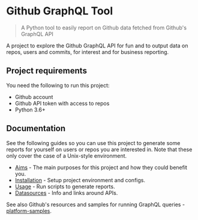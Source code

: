# Github GraphQL Tool
> A Python tool to easily report on Github data fetched from Github's GraphQL API

A project to explore the Github GraphQL API for fun and to output data on repos, users and commits, for interest and for business reporting.


## Project requirements

You need the following to run this project:

- Github account
- Github API token with access to repos
- Python 3.6+


## Documentation

See the following guides so you can use this project to generate some reports for yourself on users or repos you are interested in. Note that these only cover the case of a Unix-style environment.

- [Aims](/aims.md) - The main purposes for this project and how they could benefit you.
- [Installation](/installation.md) - Setup project environment and configs.
- [Usage](/usage.md) - Run scripts to generate reports.
- [Datasources](/datasources.md) - Info and links around APIs.

See also Github's resources and samples for running GraphQL queries - [platform-samples](https://github.com/github/platform-samples/tree/master/graphql).
